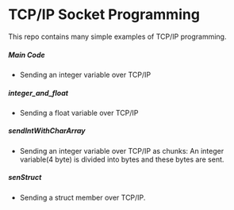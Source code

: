 # TCP/IP Socket Programming

This repo contains many simple examples of TCP/IP programming.

##### Main Code
- Sending an integer variable over TCP/IP
##### integer_and_float
- Sending a float variable over TCP/IP
##### sendIntWithCharArray
- Sending an integer variable over TCP/IP as chunks: An integer variable(4 byte) is divided into bytes and these bytes are sent.
##### senStruct
- Sending a struct member over TCP/IP.